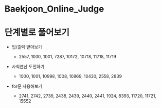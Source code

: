 ﻿# Baekjoon_Online_Judge

단계별로 풀어보기
========
- 입/출력 받아보기
  * 2557, 1000, 1001, 7287, 10172, 10718, 11718, 11719

- 사칙연산 도전하기
  * 1000, 1001, 10998, 1008, 10869, 10430, 2558, 2839

- for문 사용해보기
  * 2741, 2742, 2739, 2438, 2439, 2440, 2441, 1924, 8393, 11720, 11721, 15552